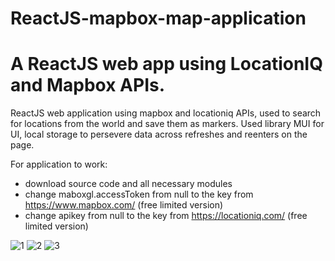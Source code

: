 # ReactJS-mapbox-map-application
A ReactJS web app using LocationIQ and Mapbox APIs.
=======

ReactJS web application using mapbox and locationiq APIs, used to search for locations from the world and save them as markers. Used library MUI for UI, local storage to persevere data across refreshes and reenters on the page.

For application to work:
  - download source code and all necessary modules
  - change maboxgl.accessToken from null to the key from https://www.mapbox.com/ (free limited version) 
  - change apikey from null to the key from https://locationiq.com/ (free limited version)

![1](https://github.com/jdziecielski/ReactJS-mapbox-map-application/assets/106883711/eb59682f-b9f5-4c8c-85d2-b88958d86d0a)
![2](https://github.com/jdziecielski/ReactJS-mapbox-map-application/assets/106883711/61a935b4-765c-4c08-8084-3e756338efe8)
![3](https://github.com/jdziecielski/ReactJS-mapbox-map-application/assets/106883711/3d525102-3903-4506-83dd-55fef7cb54ef)
